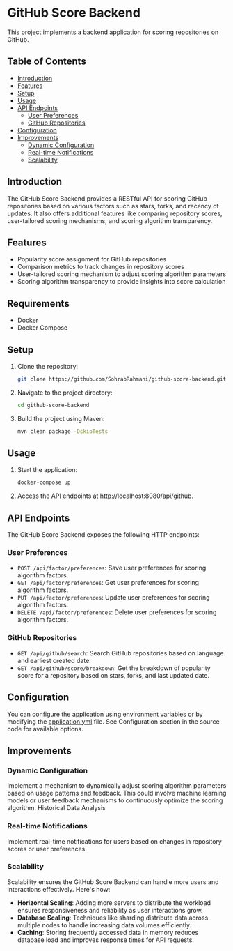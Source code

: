# GitHub Score Backend

This project implements a backend application for scoring repositories on GitHub.

## Table of Contents
- [Introduction](#introduction)
- [Features](#features)
- [Setup](#setup)
- [Usage](#usage)
- [API Endpoints](#api-endpoints)
   - [User Preferences](#user-preferences)
   - [GitHub Repositories](#github-repositories)
- [Configuration](#configuration)
- [Improvements](#improvements)
   - [Dynamic Configuration](#dynamic-configuration)
   - [Real-time Notifications](#real-time-notifications)
   - [Scalability](#scalability)

## Introduction
The GitHub Score Backend provides a RESTful API for scoring GitHub repositories based on various factors such as stars, forks, and recency of updates. It also offers additional features like comparing repository scores, user-tailored scoring mechanisms, and scoring algorithm transparency.

## Features
- Popularity score assignment for GitHub repositories
- Comparison metrics to track changes in repository scores
- User-tailored scoring mechanism to adjust scoring algorithm parameters
- Scoring algorithm transparency to provide insights into score calculation

## Requirements

- Docker
- Docker Compose

## Setup
1. Clone the repository:
   ```bash
   git clone https://github.com/SohrabRahmani/github-score-backend.git
2. Navigate to the project directory:
    ```bash
   cd github-score-backend
3. Build the project using Maven:
    ```bash 
   mvn clean package -DskipTests
## Usage
1. Start the application:
    ```bash
   docker-compose up
2. Access the API endpoints at http://localhost:8080/api/github.

## API Endpoints
The GitHub Score Backend exposes the following HTTP endpoints:

### User Preferences
- `POST /api/factor/preferences`: Save user preferences for scoring algorithm factors.
- `GET /api/factor/preferences`: Get user preferences for scoring algorithm factors.
- `PUT /api/factor/preferences`: Update user preferences for scoring algorithm factors.
- `DELETE /api/factor/preferences`: Delete user preferences for scoring algorithm factors.

### GitHub Repositories
- `GET /api/github/search`: Search GitHub repositories based on language and earliest created date.
- `GET /api/github/score/breakdown`: Get the breakdown of popularity score for a repository based on stars, forks, and last updated date.

## Configuration
You can configure the application using environment variables or by modifying the [application.yml](src%2Fmain%2Fresources%2Fapplication.yml) file.
See Configuration section in the source code for available options.

## Improvements
### Dynamic Configuration
Implement a mechanism to dynamically adjust scoring algorithm parameters based on usage patterns and feedback. This could involve machine learning models or user feedback mechanisms to continuously optimize the scoring algorithm.
Historical Data Analysis

### Real-time Notifications
Implement real-time notifications for users based on changes in repository scores or user preferences.

### Scalability

Scalability ensures the GitHub Score Backend can handle more users and interactions effectively. Here's how:

- **Horizontal Scaling**: Adding more servers to distribute the workload ensures responsiveness and reliability as user interactions grow.
- **Database Scaling**: Techniques like sharding distribute data across multiple nodes to handle increasing data volumes efficiently.
- **Caching**: Storing frequently accessed data in memory reduces database load and improves response times for API requests.